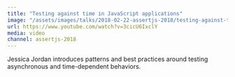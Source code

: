```yaml
---
title: "Testing against time in JavaScript applications"
image: "/assets/images/talks/2018-02-22-assertjs-2018/testing-against-time-in-javascript-applications.png"
url: https://www.youtube.com/watch?v=3cicU6IxclY
media: video
channel: assertjs-2018
---
```


Jessica Jordan introduces patterns and best practices around testing
asynchronous and time-dependent behaviors.
